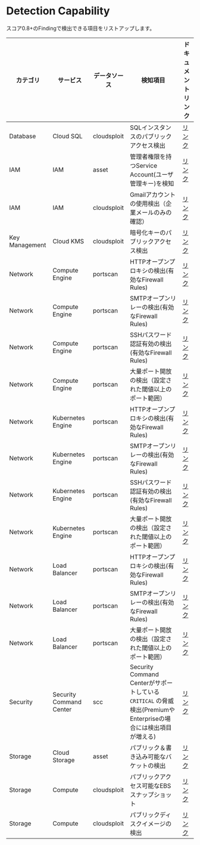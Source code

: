 # Detection Capability

スコア0.8+のFindingで検出できる項目をリストアップします。

| カテゴリ | サービス | データソース | 検知項目 | ドキュメントリンク |
|---|---|---|---|---|
| Database | Cloud SQL | cloudsploit | SQLインスタンスのパブリックアクセス検出 | [リンク](https://docs.security-hub.jp/google/cloudsploit/) |
| IAM | IAM | asset | 管理者権限を持つService Account(ユーザ管理キー)を検知 | [リンク](https://docs.security-hub.jp/google/asset/) |
| IAM | IAM | cloudsploit | Gmailアカウントの使用検出（企業メールのみの確認） | [リンク](https://docs.security-hub.jp/google/cloudsploit/) |
| Key Management | Cloud KMS | cloudsploit | 暗号化キーのパブリックアクセス検出 | [リンク](https://docs.security-hub.jp/google/cloudsploit/) |
| Network | Compute Engine | portscan | HTTPオープンプロキシの検出(有効なFirewall Rules) | [リンク](https://docs.security-hub.jp/google/portscan/) |
| Network | Compute Engine | portscan | SMTPオープンリレーの検出(有効なFirewall Rules) | [リンク](https://docs.security-hub.jp/google/portscan/) |
| Network | Compute Engine | portscan | SSHパスワード認証有効の検出(有効なFirewall Rules) | [リンク](https://docs.security-hub.jp/google/portscan/) |
| Network | Compute Engine | portscan | 大量ポート開放の検出（設定された閾値以上のポート範囲） | [リンク](https://docs.security-hub.jp/google/portscan/) |
| Network | Kubernetes Engine | portscan | HTTPオープンプロキシの検出(有効なFirewall Rules) | [リンク](https://docs.security-hub.jp/google/portscan/) |
| Network | Kubernetes Engine | portscan | SMTPオープンリレーの検出(有効なFirewall Rules) | [リンク](https://docs.security-hub.jp/google/portscan/) |
| Network | Kubernetes Engine | portscan | SSHパスワード認証有効の検出(有効なFirewall Rules) | [リンク](https://docs.security-hub.jp/google/portscan/) |
| Network | Kubernetes Engine | portscan | 大量ポート開放の検出（設定された閾値以上のポート範囲） | [リンク](https://docs.security-hub.jp/google/portscan/) |
| Network | Load Balancer | portscan | HTTPオープンプロキシの検出(有効なFirewall Rules) | [リンク](https://docs.security-hub.jp/google/portscan/) |
| Network | Load Balancer | portscan | SMTPオープンリレーの検出(有効なFirewall Rules) | [リンク](https://docs.security-hub.jp/google/portscan/) |
| Network | Load Balancer | portscan | 大量ポート開放の検出（設定された閾値以上のポート範囲） | [リンク](https://docs.security-hub.jp/google/portscan/) |
| Security | Security Command Center | scc | Security Command Centerがサポートしている `CRITICAL` の脅威検出(PremiumやEnterpriseの場合には検出項目が増える) | [リンク](https://docs.security-hub.jp/google/scc/) |
| Storage | Cloud Storage | asset | パブリック＆書き込み可能なバケットの検出 | [リンク](https://docs.security-hub.jp/google/asset/) |
| Storage | Compute | cloudsploit | パブリックアクセス可能なEBSスナップショット | [リンク](https://docs.security-hub.jp/google/cloudsploit/) |
| Storage | Compute | cloudsploit | パブリックディスクイメージの検出 | [リンク](https://docs.security-hub.jp/google/cloudsploit/) |
